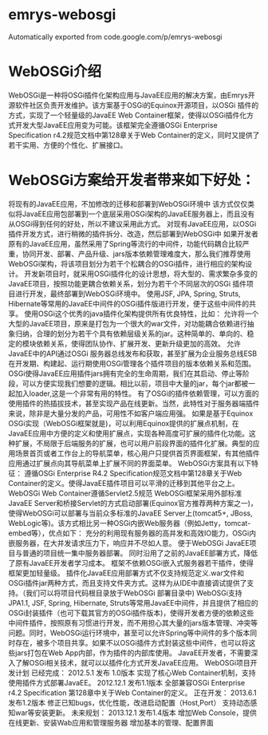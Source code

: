 # emrys-webosgi
Automatically exported from code.google.com/p/emrys-webosgi
# WebOSGi介绍
WebOSGi是一种将OSGi插件化架构应用与JavaEE应用的解决方案，由Emrys开源软件社区负责开发维护。该方案基于OSGi的Equinox开源项目，以OSGi 插件的方式，实现了一个轻量级的JavaEE Web Container框架，使得以OSGi插件化方式开发大型JavaEE应用变为可能。该框架完全遵循OSGi Enterprise Specification r4.2规范文档中第128章关于Web Container的定义，同时又提供了若干实用、方便的个性化、扩展接口。

# WebOSGi方案给开发者带来如下好处：
将现有的JavaEE应用，不加修改的迁移和部署到WebOSGi环境中 该方式仅仅类似将JavaEE应用包部署到一个底层采用OSGi架构的JavaEE服务器上，而且没有从OSGi得到任何的好处，所以不建议采用此方式。
对现有JavaEE应用，以OSGi插件开发方式，进行稍微的插件拆分、改造，然后部署到WebOSGi中 如果开发者原有的JavaEE应用，虽然采用了Spring等流行的中间件，功能代码耦合比较严重，协同开发、部署、产品升级、jars版本依赖管理难度大，那么我们推荐使用WebOSGi架构，将该项目划分为若干个松耦合的OSGi插件，进行相应的架构设计。
开发新项目时，就采用OSGi插件化的设计思想，将大型的、需求繁杂多变的JavaEE项目，按照功能更耦合依赖关系，划分为若干个不同层次的OSGi 插件项目进行开发，最终部署到WebOSGi环境中。
使用JSF, JPA, Spring, Struts, Hibernate等常用的JavaEE中间件的OSGi插件版进行开发，便于这些中间件的共享。
使用OSGi这个优秀的java插件化架构提供所有优良特性，比如：
允许将一个大型的JavaEE项目，原来是打包为一个很大的war文件，对功能耦合依赖进行抽象归纳，合理的划分为若干个具有依赖层级关系的jar。这种简单的、单向的、稳定的模块依赖关系，使得团队协作、扩展开发、更新升级更加的高效。
允许JavaEE中的API通过OSGi 服务器总线发布和获取，甚至扩展为企业服务总线ESB
在开发期、构建起、运行期使用OSGi管理各个插件项目的版本依赖关系和范围。
OSGi使得JavaEE应用插件jars拥有完全的生命周期，我们在其启动、停止等阶段，可以方便实现我们想要的逻辑。相比以前，项目中大量的jar，每个jar都被一起加入loader,这是一个非常有用的特性。
有了OSGi的插件依赖管理，可以方面的使用插件的热插拔技术，甚至实现产品在线更新。当然，此特性对于服务器端插件来说，除非是大量分发的产品，可用性不如客户端应用强。
如果是基于Equinox OSGi实现（WebOSGi框架就是)，可以利用Equinox提供的扩展点机制，在JavaEE应用中方便的定义和使用扩展点，实现各种高度可扩展的插件化功能。这种扩展，不局限于后端服务的扩展，也可以用户前段界面的插件化扩展。典型的应用场景首页或者工作台上的导航菜单，核心用户只提供首页界面框架，有其他插件应用通过扩展点向其导航菜单上扩展不同的界面菜单。
WebOSGi方案具有以下特征：
遵循OSGi Enterprise R4.2 Specification规范文档中第128章关于Web Container的定义。使得JavaEE插件项目可以平滑的迁移到其他平台之上。
WebOSGi Web Container遵循Servlet2.5规范
WebOSGi框架采用外部标准JavaEE Server和桥接Servlet的方式启动部署(Equinox官方推荐两种方案之一)，使得WebOSGi可以部署与当前众多标准的JavaEE Server上(tomcat5+, JBoss, WebLogic等)。该方式相比另一种OSGi内嵌Web服务器（例如Jetty，tomcat-embed等），优点如下：
充分的利用现有服务器的高并发和高效IO能力，OSGi内嵌服务器，在大并发请求压力下，响应并不尽如人意。
便于WebOSGi JavaEE项目与普通的项目统一集中服务器部署。
同时沿用了之前的JavaEE部署方式，降低了原有JavaEE开发者学习成本。
框架不依赖OSGi嵌入式服务器若干插件，使得框架更加轻量级。
插件化JavaEE应用部署方式不仅支持规范定义.war文件和OSGi插件jar两种方式，而且支持文件夹方式。这样为从IDE中直接调试提供了支持。（我们可以将项目代码根目录放于WebOSGi 部署目录中)
WebOSGi支持JPA1.1, JSF, Spring, Hibernate, Struts等常用JavaEE中间件，并且提供了相应的OSGi封装插件（也可下载其官方的OSGi插件版本)，使得开发者方便的依赖这些中间件插件，按照原有习惯进行开发，而不用担心其大量的jars版本管理、冲突等问题。同时，WebOSGi运行环境中，甚至可以允许Spring等中间件的多个版本同时存在，被多个项目共享。如果不以OSGi插件方式封装这些中间件，也可以将这些jars打包在Web App内部，作为插件的内部库使用。
JavaEE开发者，不需要深入了解OSGi相关技术，就可以以插件化方式开发JavaEE应用。
WebOSGi项目开发计划
已经完成：
2012.5.1 发布 1.0版本 实现了核心Web Container机制，支持使用插件方式部署JavaEE。
2012.12.1 发布1.1版本 全部兼容OSGi Enterprise r4.2 Specification 第128章中关于Web Container的定义。
正在开发：
2013.6.1 发布1.2版本
修正已知bugs，优化性能，改进启动配置（Host,Port）
支持动态感知war等安装更新。
未来规划：
2013.12.1 发布1.4版本
增加Web Console，提供在线更新、安装Wab应用和管理服务器
增加基本的管理、配置界面
